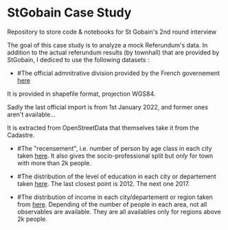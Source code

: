 # StGobain Case Study
Repository to store code &amp; notebooks for St Gobain's 2nd round interview

The goal of this case study is to analyze a mock Referundum's data.
In addition to the actual referundum results (by townhall) that are provided by StGobain, I dediced to use the following datasets :

* #The official admnitrative division provided by the French governement [here](https://www.data.gouv.fr/fr/datasets/r/0e117c06-248f-45e5-8945-0e79d9136165)

It is provided in shapefile format, projection WGS84.

Sadly the last official import is from 1st January 2022, and former ones aren't available...

It is extracted from OpenStreetData that themselves take it from the Cadastre.


* #The "recensement", i.e. number of person by age class in each city taken [here](https://www.insee.fr/fr/statistiques/2044751#documentation). It also gives the socio-professional split but *only* for town with more than 2k people.

* #The distribution of the level of education in each city or departement taken [here](https://www.insee.fr/fr/statistiques/2044751#documentation). The last closest point is 2012. The next one 2017.

* #The distribution of income in each city/departement or region taken from [here](https://www.insee.fr/fr/statistiques/fichier/2388572/filo-revenu-pauvrete-menage-2013.zip). Depending of the number of people in each area, not all observables are available. They are all availables only for regions above 2k people.

